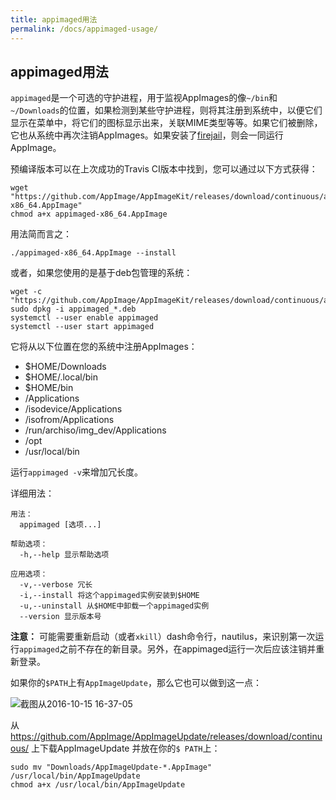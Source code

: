 ```yaml
---
title: appimaged用法
permalink: /docs/appimaged-usage/
---
```


## appimaged用法

`appimaged`是一个可选的守护进程，用于监视AppImages的像`~/bin`和`~/Downloads`的位置，如果检测到某些守护进程，则将其注册到系统中，以便它们显示在菜单中，将它们的图标显示出来，关联MIME类型等等。如果它们被删除，它也从系统中再次注销AppImages。如果安装了[firejail](https://github.com/netblue30/firejail)，则会一同运行AppImage。

预编译版本可以在上次成功的Travis CI版本中找到，您可以通过以下方式获得：

```
wget "https://github.com/AppImage/AppImageKit/releases/download/continuous/appimaged-x86_64.AppImage"
chmod a+x appimaged-x86_64.AppImage
```

用法简而言之：

```
./appimaged-x86_64.AppImage --install
```

或者，如果您使用的是基于deb包管理的系统：

```
wget -c "https://github.com/AppImage/AppImageKit/releases/download/continuous/appimaged_1.0_amd64.deb"
sudo dpkg -i appimaged_*.deb
systemctl --user enable appimaged
systemctl --user start appimaged
```

它将从以下位置在您的系统中注册AppImages：
* $HOME/Downloads
* $HOME/.local/bin
* $HOME/bin
* /Applications
* /isodevice/Applications
* /isofrom/Applications
* /run/archiso/img_dev/Applications
* /opt
* /usr/local/bin

运行`appimaged -v`来增加冗长度。

详细用法：
```
用法：
  appimaged [选项...]

帮助选项：
  -h,--help 显示帮助选项

应用选项：
  -v,--verbose 冗长
  -i,--install 将这个appimaged实例安装到$HOME
  -u,--uninstall 从$HOME中卸载一个appimaged实例
  --version 显示版本号

```

 __注意：__ 可能需要重新启动（或者`xkill`）dash命令行，nautilus，来识别第一次运行`appimaged`之前不存在的新目录。另外，在appimaged运行一次后应该注销并重新登录。

如果你的`$PATH`上有`AppImageUpdate`，那么它也可以做到这一点：

![截图从2016-10-15 16-37-05](https://cloud.githubusercontent.com/assets/2480569/19410850/0390fe9c-92f6-11e6-9882-3ca6d360a190.jpg)

从 https://github.com/AppImage/AppImageUpdate/releases/download/continuous/ 上下载AppImageUpdate 并放在你的`$ PATH`上：

```
sudo mv "Downloads/AppImageUpdate-*.AppImage" /usr/local/bin/AppImageUpdate
chmod a+x /usr/local/bin/AppImageUpdate
```
